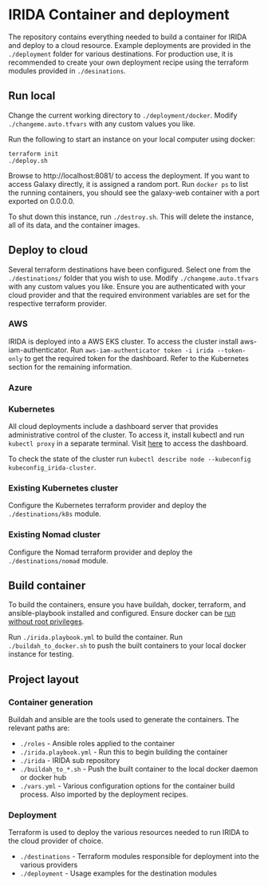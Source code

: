 # IRIDA Container and deployment

The repository contains everything needed to build a container for IRIDA and deploy to a cloud resource.
Example deployments are provided in the `./deployment` folder for various destinations. For production use, it is
recommended to create your own deployment recipe using the terraform modules provided in `./desinations`.

## Run local
Change the current working directory to `./deployment/docker`.
Modify `./changeme.auto.tfvars` with any custom values you like.

Run the following to start an instance on your local computer using docker:
```shell script
terraform init
./deploy.sh
```

Browse to http://localhost:8081/ to access the deployment. If you want to access Galaxy directly, it is assigned a random port.
Run `docker ps` to list the running containers, you should see the galaxy-web container with a port exported on 0.0.0.0.

To shut down this instance, run `./destroy.sh`. This will delete the instance, all of its data, and the container images.

## Deploy to cloud

Several terraform destinations have been configured. Select one from the `./destinations/` folder that you wish to use.
Modify `./changeme.auto.tfvars` with any custom values you like. Ensure you are authenticated with your cloud provider
and that the required environment variables are set for the respective terraform provider.

### AWS

IRIDA is deployed into a AWS EKS cluster. To access the cluster install aws-iam-authenticator.
Run `aws-iam-authenticator token -i irida --token-only` to get the required token for the dashboard.
Refer to the Kubernetes section for the remaining information.

### Azure

### Kubernetes

All cloud deployments include a dashboard server that provides administrative control of the cluster.
To access it, install kubectl and run `kubectl proxy` in a separate terminal.
Visit [here](http://localhost:8001/api/v1/namespaces/kube-system/services/https:dashboard-chart-kubernetes-dashboard:https/proxy/#/login) to
access the dashboard.

To check the state of the cluster run `kubectl describe node --kubeconfig kubeconfig_irida-cluster`.

### Existing Kubernetes cluster

Configure the Kubernetes terraform provider and deploy the `./destinations/k8s` module.

### Existing Nomad cluster

Configure the Nomad terraform provider and deploy the `./destinations/nomad` module.

## Build container
To build the containers, ensure you have buildah, docker, terraform, and ansible-playbook installed and configured.
Ensure docker can be [run without root privileges](https://docs.docker.com/engine/install/linux-postinstall/).

Run `./irida.playbook.yml` to build the container.
Run `./buildah_to_docker.sh` to push the built containers to your local docker instance for testing.

## Project layout

### Container generation

Buildah and ansible are the tools used to generate the containers. The relevant paths are:

* `./roles` - Ansible roles applied to the container
* `./irida.playbook.yml` - Run this to begin building the container
* `./irida` - IRIDA sub repository
* `./buildah_to_*.sh` - Push the built container to the local docker daemon or docker hub
* `./vars.yml` - Various configuration options for the container build process. Also imported by the deployment recipes.

### Deployment

Terraform is used to deploy the various resources needed to run IRIDA to the cloud provider of choice.

* `./destinations` - Terraform modules responsible for deployment into the various providers
* `./deployment` - Usage examples for the destination modules